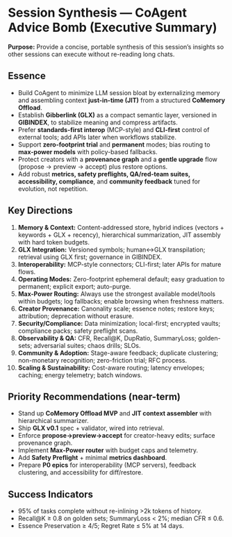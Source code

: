 # Session Synthesis — CoAgent Advice Bomb (Executive Summary)

**Purpose:** Provide a concise, portable synthesis of this session’s insights so other sessions can execute without re-reading long chats.

## Essence
- Build CoAgent to minimize LLM session bloat by externalizing memory and assembling context **just-in-time (JIT)** from a structured **CoMemory Offload**.
- Establish **Gibberlink (GLX)** as a compact semantic layer, versioned in **GIBINDEX**, to stabilize meaning and compress artifacts.
- Prefer **standards-first interop** (MCP-style) and **CLI-first** control of external tools; add APIs later when workflows stabilize.
- Support **zero-footprint trial** and **permanent** modes; bias routing to **max-power models** with policy-based fallbacks.
- Protect creators with a **provenance graph** and a **gentle upgrade** flow (propose → preview → accept) plus restore options.
- Add robust **metrics, safety preflights, QA/red-team suites, accessibility, compliance**, and **community feedback** tuned for evolution, not repetition.

## Key Directions
1. **Memory & Context:** Content-addressed store, hybrid indices (vectors + keywords + GLX + recency), hierarchical summarization, JIT assembly with hard token budgets.
2. **GLX Integration:** Versioned symbols; human↔GLX transpilation; retrieval using GLX first; governance in GIBINDEX.
3. **Interoperability:** MCP-style connectors; CLI-first; later APIs for mature flows.
4. **Operating Modes:** Zero-footprint ephemeral default; easy graduation to permanent; explicit export; auto-purge.
5. **Max-Power Routing:** Always use the strongest available model/tools within budgets; log fallbacks; enable browsing when freshness matters.
6. **Creator Provenance:** Canonality scale; essence notes; restore keys; attribution; deprecation without erasure.
7. **Security/Compliance:** Data minimization; local-first; encrypted vaults; compliance packs; safety preflight scans.
8. **Observability & QA:** CFR, Recall@K, DupRatio, SummaryLoss; golden-sets; adversarial suites; chaos drills; SLOs.
9. **Community & Adoption:** Stage-aware feedback; duplicate clustering; non-monetary recognition; zero-friction trial; RFC process.
10. **Scaling & Sustainability:** Cost-aware routing; latency envelopes; caching; energy telemetry; batch windows.

## Priority Recommendations (near-term)
- Stand up **CoMemory Offload MVP** and **JIT context assembler** with hierarchical summarizer.
- Ship **GLX v0.1** spec + validator, wired into retrieval.
- Enforce **propose→preview→accept** for creator-heavy edits; surface provenance graph.
- Implement **Max-Power router** with budget caps and telemetry.
- Add **Safety Preflight** + minimal **metrics dashboard**.
- Prepare **P0 epics** for interoperability (MCP servers), feedback clustering, and accessibility for diff/restore.

## Success Indicators
- 95% of tasks complete without re-inlining >2k tokens of history.
- Recall@K ≥ 0.8 on golden sets; SummaryLoss < 2%; median CFR ≤ 0.6.
- Essence Preservation ≥ 4/5; Regret Rate ≤ 5% at 14 days.

